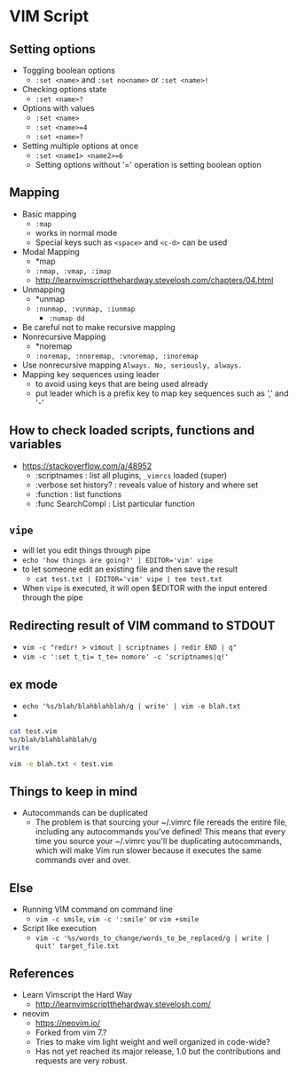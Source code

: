 # VIM Script
## Setting options
- Toggling boolean options
  - `:set <name>` and `:set no<name>` or `:set <name>!`
- Checking options state
  - `:set <name>?`
- Options with values
  - `:set <name>`
  - `:set <name>=4`
  - `:set <name>?`
- Setting multiple options at once
  - `:set <name1> <name2>=6`
  - Setting options without '=' operation is setting boolean option
## Mapping
- Basic mapping
  - `:map`
  - works in normal mode
  - Special keys such as `<space>` and `<c-d>` can be used
- Modal Mapping
  - *map
  - `:nmap, :vmap, :imap`
  - http://learnvimscriptthehardway.stevelosh.com/chapters/04.html
- Unmapping
  - *unmap
  - `:nunmap, :vunmap, :iunmap`
    - `:numap dd`
- Be careful not to make recursive mapping
- Nonrecursive Mapping
  - *noremap
  - `:noremap, :nnoremap, :vnoremap, :inoremap`
- Use nonrecursive mapping `Always. No, seriously, always.`
- Mapping key sequences using leader
  - to avoid using keys that are being used already
  - put leader which is a prefix key to map key sequences such as ',' and '-'
  
## How to check loaded scripts, functions and variables
- https://stackoverflow.com/a/48952
  - :scriptnames            : list all plugins, `_vimrcs` loaded (super)  
  - :verbose set history?   : reveals value of history and where set  
  - :function               : list functions  
  - :func SearchCompl       : List particular function

## `vipe`
- will let you edit things through pipe
- `echo 'how things are going?' | EDITOR='vim' vipe`
- to let someone edit an existing file and then save the result
  - `cat test.txt | EDITOR='vim' vipe | tee test.txt`
- When `vipe` is executed, it will open $EDITOR with the input entered through the pipe
  
## Redirecting result of VIM command to STDOUT
- `vim -c "redir! > vimout | scriptnames | redir END | q"`
- `vim -c ':set t_ti= t_te= nomore' -c 'scriptnames|q!'`

## ex mode
- `echo '%s/blah/blahblahblah/g | write' | vim -e blah.txt`
- 
```bash
cat test.vim 
%s/blah/blahblahblah/g
write

vim -e blah.txt < test.vim
```

## Things to keep in mind
- Autocommands can be duplicated
  - The problem is that sourcing your ~/.vimrc file rereads the entire file, including any autocommands you've defined! This means that every time you source your ~/.vimrc you'll be duplicating autocommands, which will make Vim run slower because it executes the same commands over and over.

## Else
- Running VIM command on command line
  - `vim -c smile`, `vim -c ':smile'` or `vim +smile`
- Script like execution
  - `vim -c '%s/words_to_change/words_to_be_replaced/g | write | quit' target_file.txt`

## References
- Learn Vimscript the Hard Way
  - http://learnvimscriptthehardway.stevelosh.com/
- neovim
  - https://neovim.io/
  - Forked from vim 7.?
  - Tries to make vim light weight and well organized in code-wide?
  - Has not yet reached its major release, 1.0 but the contributions and requests are very robust.
